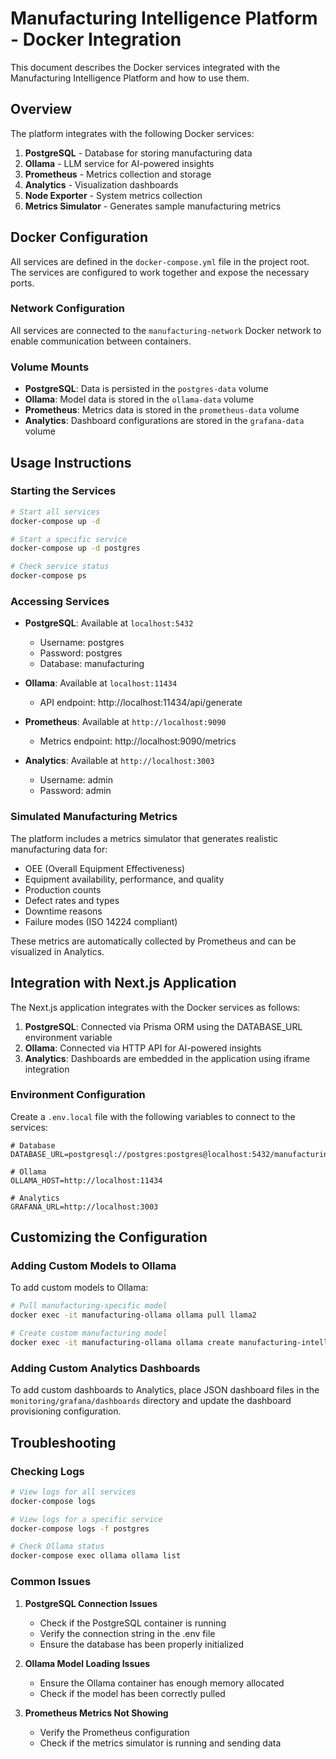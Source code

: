 # Manufacturing Intelligence Platform - Docker Integration

This document describes the Docker services integrated with the Manufacturing Intelligence Platform and how to use them.

## Overview

The platform integrates with the following Docker services:

1. **PostgreSQL** - Database for storing manufacturing data
2. **Ollama** - LLM service for AI-powered insights
3. **Prometheus** - Metrics collection and storage
4. **Analytics** - Visualization dashboards
5. **Node Exporter** - System metrics collection
6. **Metrics Simulator** - Generates sample manufacturing metrics

## Docker Configuration

All services are defined in the `docker-compose.yml` file in the project root. The services are configured to work together and expose the necessary ports.

### Network Configuration

All services are connected to the `manufacturing-network` Docker network to enable communication between containers.

### Volume Mounts

- **PostgreSQL**: Data is persisted in the `postgres-data` volume
- **Ollama**: Model data is stored in the `ollama-data` volume
- **Prometheus**: Metrics data is stored in the `prometheus-data` volume
- **Analytics**: Dashboard configurations are stored in the `grafana-data` volume

## Usage Instructions

### Starting the Services

```bash
# Start all services
docker-compose up -d

# Start a specific service
docker-compose up -d postgres

# Check service status
docker-compose ps
```

### Accessing Services

- **PostgreSQL**: Available at `localhost:5432`
  - Username: postgres
  - Password: postgres
  - Database: manufacturing

- **Ollama**: Available at `localhost:11434`
  - API endpoint: http://localhost:11434/api/generate

- **Prometheus**: Available at `http://localhost:9090`
  - Metrics endpoint: http://localhost:9090/metrics

- **Analytics**: Available at `http://localhost:3003`
  - Username: admin
  - Password: admin

### Simulated Manufacturing Metrics

The platform includes a metrics simulator that generates realistic manufacturing data for:

- OEE (Overall Equipment Effectiveness)
- Equipment availability, performance, and quality
- Production counts
- Defect rates and types
- Downtime reasons
- Failure modes (ISO 14224 compliant)

These metrics are automatically collected by Prometheus and can be visualized in Analytics.

## Integration with Next.js Application

The Next.js application integrates with the Docker services as follows:

1. **PostgreSQL**: Connected via Prisma ORM using the DATABASE_URL environment variable
2. **Ollama**: Connected via HTTP API for AI-powered insights
3. **Analytics**: Dashboards are embedded in the application using iframe integration

### Environment Configuration

Create a `.env.local` file with the following variables to connect to the services:

```
# Database
DATABASE_URL=postgresql://postgres:postgres@localhost:5432/manufacturing

# Ollama
OLLAMA_HOST=http://localhost:11434

# Analytics
GRAFANA_URL=http://localhost:3003
```

## Customizing the Configuration

### Adding Custom Models to Ollama

To add custom models to Ollama:

```bash
# Pull manufacturing-specific model
docker exec -it manufacturing-ollama ollama pull llama2

# Create custom manufacturing model
docker exec -it manufacturing-ollama ollama create manufacturing-intelligence -f Modelfile
```

### Adding Custom Analytics Dashboards

To add custom dashboards to Analytics, place JSON dashboard files in the `monitoring/grafana/dashboards` directory and update the dashboard provisioning configuration.

## Troubleshooting

### Checking Logs

```bash
# View logs for all services
docker-compose logs

# View logs for a specific service
docker-compose logs -f postgres

# Check Ollama status
docker-compose exec ollama ollama list
```

### Common Issues

1. **PostgreSQL Connection Issues**
   - Check if the PostgreSQL container is running
   - Verify the connection string in the .env file
   - Ensure the database has been properly initialized

2. **Ollama Model Loading Issues**
   - Ensure the Ollama container has enough memory allocated
   - Check if the model has been correctly pulled

3. **Prometheus Metrics Not Showing**
   - Verify the Prometheus configuration
   - Check if the metrics simulator is running and sending data
